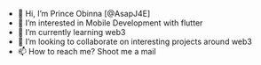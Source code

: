 - 👋 Hi, I’m Prince Obinna [@AsapJ4E]
- 👀 I’m interested in Mobile Development with flutter
- 🌱 I’m currently learning web3
- 💞️ I’m looking to collaborate on interesting projects around web3
- 📫 How to reach me? Shoot me a mail

<!---
AsapJ4E/AsapJ4E is a ✨ special ✨ repository because its `README.md` (this file) appears on your GitHub profile.
You can click the Preview link to take a look at your changes.
--->
